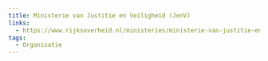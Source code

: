 ```yaml
---
title: Ministerie van Justitie en Veiligheid (JenV)
links:
  - https://www.rijksoverheid.nl/ministeries/ministerie-van-justitie-en-veiligheid
tags:
  - Organisatie
---
```

